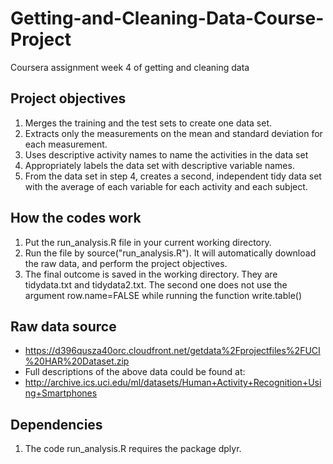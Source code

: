 # Getting-and-Cleaning-Data-Course-Project
Coursera assignment week 4 of getting and cleaning data

## Project objectives
1. Merges the training and the test sets to create one data set.
2. Extracts only the measurements on the mean and standard deviation for each measurement.
3. Uses descriptive activity names to name the activities in the data set
4. Appropriately labels the data set with descriptive variable names.
5. From the data set in step 4, creates a second, independent tidy data set with the average of each variable for each activity and each subject.

## How the codes work
1. Put the run_analysis.R file in your current working directory.
2. Run the file by source("run_analysis.R"). It will automatically download the raw data, and perform the project objectives.
3. The final outcome is saved in the working directory. They are tidydata.txt and tidydata2.txt. The second one does not use the argument row.name=FALSE while running the function write.table()

## Raw data source
* https://d396qusza40orc.cloudfront.net/getdata%2Fprojectfiles%2FUCI%20HAR%20Dataset.zip
* Full descriptions of the above data could be found at:
* http://archive.ics.uci.edu/ml/datasets/Human+Activity+Recognition+Using+Smartphones

## Dependencies
1. The code run_analysis.R requires the package dplyr.
